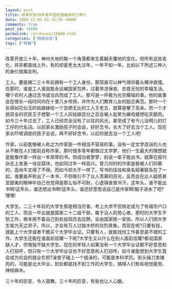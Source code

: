 ```yaml
---
layout: post
title: 改革开放30年来中国贬值最快的三种人
data: 2008-12-05 01:35:26 +0000
comments: true
post_id: 16600
permalink: /archives/16600.html
categories: ["网络日志"]
tags: ["转载"]
---
```


改革开放三十年，神州大地的每一个角落都发生着翻天覆地的变化。但所有这些变化，并非都直线上升，有的却是老太太过年，一年不如一年。比如以下所述三种人的身价就属此列。

工人。要是搁二三十年前拥有一个工人身份，那简直可以神气得仰着头横冲直撞。在那时，谁是工人谁就能永远被国家包养，过着旱涝保收、衣食无忧的幸福生活。哪个农村人通过念书或当兵而成了工人，那可是一件极为光宗耀祖的事。他的故事会在很长一段时间内在十里八乡传扬，并作为人们教育儿女的励志典范。那时一个长得如花似玉的姑娘嫁给一个丑陋无比的工人王老五，就算是攀了高亲。而一个才貌双全的农民王子想娶一个工人灰姑娘百分之百会被人耻笑为癞哈蟆想吃天鹅肉。如今三十年过去了，工人已经完全没有了以往的风光，甚至成了有今儿没明儿的打工仔的代名词。以前家长激励孩子时会说，好好念书，长大了好去当个工人。现在家长吓唬调皮的孩子会说，再不好好念书，以后你就去当一个工人吧!

作家。以前能够被人称之为作家是一件相当不容易的事。没有一定文学造诣的人也从不敢在人们面前自称作家。那时很多青年都做过文学梦，他们一生最大的理想就是能像作家一样出一本厚厚的书。但成功者寥寥，别说一辈子能出书，就算在报刊杂志上发表一块豆腐块，也如同过年一样高兴。曾几何时的作家是极被人们仰慕的，高尚牛叉得了不得。而如今却大不一样了。写书的往往和臭名昭著联系在了一起。谁要是声称出了一本书，不但吸引不了众人羡慕的目光，反而会在众人疑惑甚至鄙夷的眼神中自己也觉得是那么俗不可耐，心虚得直冒冷汗。这年头，谁不能出书啊!这年头，谁还想出书啊!这年头，谁还好意思说自己是作家啊!脑子进水了吧?嘿嘿!

大学生。二三十年前的大学生那是相当厉害。考上大学不但铁定成为了有城市户口的工人，而且一毕业就是国家二十二级干部，属于治人的劳心者。那时的大学生不愁工作，根本用不着自己到处投简历去应聘，全由国家统一安排。所以人们把大学生喻为天之骄子。所以，才会有万人过独木桥的壮烈景象。而现在呢?只要有钱，就能上个大学或者干脆买个大学毕业证。只要有人，就能找份工作甚至是不错的工作。大学生还能在谁面前炫耀一下呢?大学生又以什么在别人面前炫耀?都说国家缺人才，但惟独不缺大学生。现在的年轻人如果没有一个大学毕业证都不好意思和人打招呼，但只有一个大学毕业证也不好意思和人打招呼。如今谁能想到大学生竟会成为社会的就业负担?澡堂子碰上一个搓澡的，可能是本科学历。街头操刀卖猪肉的，可能是北大毕业。到处都是找不到工作的大学生，搞得人们有些视觉疲劳、神经麻木。

三十年的巨变，令人鼓舞。三十年的巨变，有些也让人心酸。
